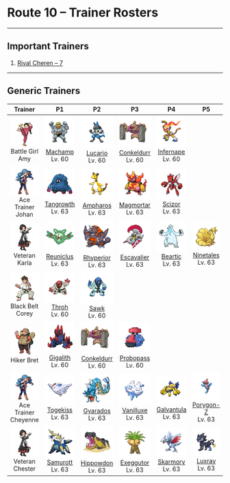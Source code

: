 # Route 10 – Trainer Rosters

---

## Important Trainers

1. [Rival Cheren – 7](important_trainers.md#rival-cheren-7)

---

## Generic Trainers</h3>

| Trainer | P1 | P2 | P3 | P4 | P5 | P6 |
|:-------:|:--:|:--:|:--:|:--:|:--:|:--:|
| ![Battle Girl Amy](../../assets/trainers/battle_girl.png "Battle Girl Amy")<br>Battle Girl Amy | ![Machamp](../../assets/sprites/machamp/front.png)<br>[Machamp](../../pokemon/machamp.md/)<br>Lv. 60 | ![Lucario](../../assets/sprites/lucario/front.png)<br>[Lucario](../../pokemon/lucario.md/)<br>Lv. 60 | ![Conkeldurr](../../assets/sprites/conkeldurr/front.png)<br>[Conkeldurr](../../pokemon/conkeldurr.md/)<br>Lv. 60 | ![Infernape](../../assets/sprites/infernape/front.png)<br>[Infernape](../../pokemon/infernape.md/)<br>Lv. 60 |
| ![Ace Trainer Johan](../../assets/trainers/ace_trainer.png "Ace Trainer Johan")<br>Ace Trainer Johan | ![Tangrowth](../../assets/sprites/tangrowth/front.png)<br>[Tangrowth](../../pokemon/tangrowth.md/)<br>Lv. 63 | ![Ampharos](../../assets/sprites/ampharos/front.png)<br>[Ampharos](../../pokemon/ampharos.md/)<br>Lv. 63 | ![Magmortar](../../assets/sprites/magmortar/front.png)<br>[Magmortar](../../pokemon/magmortar.md/)<br>Lv. 63 | ![Scizor](../../assets/sprites/scizor/front.png)<br>[Scizor](../../pokemon/scizor.md/)<br>Lv. 63 |
| ![Veteran Karla](../../assets/trainers/veteran.png "Veteran Karla")<br>Veteran Karla | ![Reuniclus](../../assets/sprites/reuniclus/front.png)<br>[Reuniclus](../../pokemon/reuniclus.md/)<br>Lv. 63 | ![Rhyperior](../../assets/sprites/rhyperior/front.png)<br>[Rhyperior](../../pokemon/rhyperior.md/)<br>Lv. 63 | ![Escavalier](../../assets/sprites/escavalier/front.png)<br>[Escavalier](../../pokemon/escavalier.md/)<br>Lv. 63 | ![Beartic](../../assets/sprites/beartic/front.png)<br>[Beartic](../../pokemon/beartic.md/)<br>Lv. 63 | ![Ninetales](../../assets/sprites/ninetales/front.png)<br>[Ninetales](../../pokemon/ninetales.md/)<br>Lv. 63 |
| ![Black Belt Corey](../../assets/trainers/black_belt.png "Black Belt Corey")<br>Black Belt Corey | ![Throh](../../assets/sprites/throh/front.png)<br>[Throh](../../pokemon/throh.md/)<br>Lv. 60 | ![Sawk](../../assets/sprites/sawk/front.png)<br>[Sawk](../../pokemon/sawk.md/)<br>Lv. 60 |
| ![Hiker Bret](../../assets/trainers/hiker.png "Hiker Bret")<br>Hiker Bret | ![Gigalith](../../assets/sprites/gigalith/front.png)<br>[Gigalith](../../pokemon/gigalith.md/)<br>Lv. 60 | ![Conkeldurr](../../assets/sprites/conkeldurr/front.png)<br>[Conkeldurr](../../pokemon/conkeldurr.md/)<br>Lv. 60 | ![Probopass](../../assets/sprites/probopass/front.png)<br>[Probopass](../../pokemon/probopass.md/)<br>Lv. 60 |
| ![Ace Trainer Cheyenne](../../assets/trainers/ace_trainer.png "Ace Trainer Cheyenne")<br>Ace Trainer Cheyenne | ![Togekiss](../../assets/sprites/togekiss/front.png)<br>[Togekiss](../../pokemon/togekiss.md/)<br>Lv. 63 | ![Gyarados](../../assets/sprites/gyarados/front.png)<br>[Gyarados](../../pokemon/gyarados.md/)<br>Lv. 63 | ![Vanilluxe](../../assets/sprites/vanilluxe/front.png)<br>[Vanilluxe](../../pokemon/vanilluxe.md/)<br>Lv. 63 | ![Galvantula](../../assets/sprites/galvantula/front.png)<br>[Galvantula](../../pokemon/galvantula.md/)<br>Lv. 63 | ![Porygon-Z](../../assets/sprites/porygon-z/front.png)<br>[Porygon-Z](../../pokemon/porygon-z.md/)<br>Lv. 63 |
| ![Veteran Chester](../../assets/trainers/veteran.png "Veteran Chester")<br>Veteran Chester | ![Samurott](../../assets/sprites/samurott/front.png)<br>[Samurott](../../pokemon/samurott.md/)<br>Lv. 63 | ![Hippowdon](../../assets/sprites/hippowdon/front.png)<br>[Hippowdon](../../pokemon/hippowdon.md/)<br>Lv. 63 | ![Exeggutor](../../assets/sprites/exeggutor/front.png)<br>[Exeggutor](../../pokemon/exeggutor.md/)<br>Lv. 63 | ![Skarmory](../../assets/sprites/skarmory/front.png)<br>[Skarmory](../../pokemon/skarmory.md/)<br>Lv. 63 | ![Luxray](../../assets/sprites/luxray/front.png)<br>[Luxray](../../pokemon/luxray.md/)<br>Lv. 63 |

